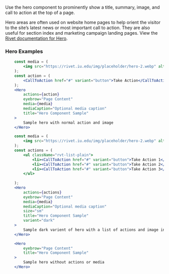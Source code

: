 Use the hero component to prominently show a title, summary, image, and call to action at the top of a page.

Hero areas are often used on website home pages to help orient the visitor to the site’s latest news or most important call to action. They are also useful for section index and marketing campaign landing pages.
View the [Rivet documentation for Hero](https://rivet.uits.iu.edu/components/hero/).

### Hero Examples

<!-- prettier-ignore-start -->
```jsx
    const media = (
        <img src="https://rivet.iu.edu/img/placeholder/hero-2.webp" alt="alt text"/>
    );
    const action = (
        <CallToAction href="#" variant="button">Take Action</CallToAction>
    );
    <Hero
        actions={action} 
        eyebrow="Page Content"
        media={media}
        mediaCaption="Optional media caption"
        title="Hero Component Sample"
    >
        Sample hero with normal action and image
    </Hero>
```
<!-- prettier-ignore-end -->

<!-- prettier-ignore-start -->
```jsx
    const media = (
        <img src="https://rivet.iu.edu/img/placeholder/hero-2.webp" alt="alt text"/>
    );
    const actions = (
        <ul className="rvt-list-plain">
            <li><CallToAction href="#" variant="button">Take Action 1</CallToAction></li>
            <li><CallToAction href="#" variant="button">Take Action 2</CallToAction></li>
            <li><CallToAction href="#" variant="button">Take Action 3</CallToAction></li>
        </ul>
        
    );
    <Hero
        actions={actions} 
        eyebrow="Page Content"
        media={media}
        mediaCaption="Optional media caption"
        size="sm"
        title="Hero Component Sample"
        varient="dark"
    >
        Sample dark varient of hero with a list of actions and image in a small container
    </Hero>
```
<!-- prettier-ignore-end -->

<!-- prettier-ignore-start -->
```jsx
    <Hero
        eyebrow="Page Content"
        title="Hero Component Sample"
    >
        Sample hero without actions or media
    </Hero>
```
<!-- prettier-ignore-end -->